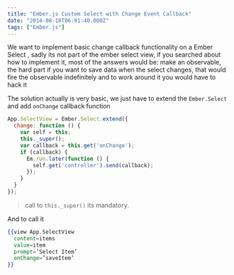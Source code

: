 ```yaml
---
title: "Ember.js Custom Select with Change Event Callback"
date: "2014-08-18T06:01:40.000Z"
tags: ["Ember.js"]
---
```


We want to implement basic change callback functionality on a Ember Select , sadly its not part of the ember select view, if you searched about how to implement it, most of the answers would be: make an observable, the hard part if you want to save data when the select changes, that would fire the observable indefinitely and to work around it you would have to hack it

The solution actually is very basic, we just have to extend the `Ember.Select` and add `onChange` callback function

```javascript
App.SelectView = Ember.Select.extend({
  change: function () {
    var self = this;
    this._super();
    var callback = this.get('onChange');
    if (callback) {
      Em.run.later(function () {
        self.get('controller').send(callback);
      });
    }
  }
});
```

> call to `this._super()` its mandatory.

And to call it
```hbs
{{view App.SelectView
  content=items
  value=item
  prompt=’Select Item’
  onChange=’saveItem’
}}
```
